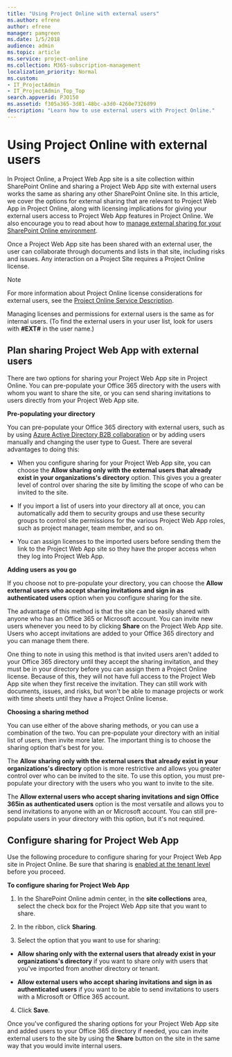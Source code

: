 ```yaml
---
title: "Using Project Online with external users"
ms.author: efrene
author: efrene
manager: pamgreen
ms.date: 1/5/2018
audience: admin
ms.topic: article
ms.service: project-online
ms.collection: M365-subscription-management
localization_priority: Normal
ms.custom:
- IT_ProjectAdmin
- IT_ProjectAdmin_Top_Top
search.appverid: PJO150
ms.assetid: f305a365-3d81-48bc-a3d0-4260e7326899
description: "Learn how to use external users with Project Online."
---
```


# Using Project Online with external users

In Project Online, a Project Web App site is a site collection within SharePoint Online and sharing a Project Web App site with external users works the same as sharing any other SharePoint Online site. In this article, we cover the options for external sharing that are relevant to Project Web App in Project Online, along with licensing implications for giving your external users access to Project Web App features in Project Online. We also encourage you to read about how to [manage external sharing for your SharePoint Online environment](https://support.office.com/article/C8A462EB-0723-4B0B-8D0A-70FEAFE4BE85).
  
Once a Project Web App site has been shared with an external user, the user can collaborate through documents and lists in that site, including risks and issues. Any interaction on a Project Site requires a Project Online license.
  
> [!NOTE]
> For more information about Project Online license considerations for external users, see the [Project Online Service Description](https://go.microsoft.com/fwlink/?linkid=866192). 
  
Managing licenses and permissions for external users is the same as for internal users. (To find the external users in your user list, look for users with **#EXT#** in the user name.) 
  
## Plan sharing Project Web App with external users

There are two options for sharing your Project Web App site in Project Online. You can pre-populate your Office 365 directory with the users with whom you want to share the site, or you can send sharing invitations to users directly from your Project Web App site.
  
 **Pre-populating your directory**
  
You can pre-populate your Office 365 directory with external users, such as by using [Azure Active Directory B2B collaboration](https://azure.microsoft.com/en-us/documentation/articles/active-directory-b2b-collaboration-overview/) or by adding users manually and changing the user type to Guest. There are several advantages to doing this: 
  
- When you configure sharing for your Project Web App site, you can choose the **Allow sharing only with the external users that already exist in your organizations's directory** option. This gives you a greater level of control over sharing the site by limiting the scope of who can be invited to the site. 
    
- If you import a list of users into your directory all at once, you can automatically add them to security groups and use these security groups to control site permissions for the various Project Web App roles, such as project manager, team member, and so on.
    
- You can assign licenses to the imported users before sending them the link to the Project Web App site so they have the proper access when they log into Project Web App.
    
 **Adding users as you go**
  
If you choose not to pre-populate your directory, you can choose the **Allow external users who accept sharing invitations and sign in as authenticated users** option when you configure sharing for the site. 
  
The advantage of this method is that the site can be easily shared with anyone who has an Office 365 or Microsoft account. You can invite new users whenever you need to by clicking **Share** on the Project Web App site. Users who accept invitations are added to your Office 365 directory and you can manage them there. 
  
One thing to note in using this method is that invited users aren't added to your Office 365 directory until they accept the sharing invitation, and they must be in your directory before you can assign them a Project Online license. Because of this, they will not have full access to the Project Web App site when they first receive the invitation. They can still work with documents, issues, and risks, but won't be able to manage projects or work with time sheets until they have a Project Online license.
  
 **Choosing a sharing method**
  
You can use either of the above sharing methods, or you can use a combination of the two. You can pre-populate your directory with an initial list of users, then invite more later. The important thing is to choose the sharing option that's best for you.
  
The **Allow sharing only with the external users that already exist in your organizations's directory** option is more restrictive and allows you greater control over who can be invited to the site. To use this option, you must pre-populate your directory with the users who you want to invite to the site. 
  
The **Allow external users who accept sharing invitations and sign Office 365in as authenticated users** option is the most versatile and allows you to send invitations to anyone with an or Microsoft account. You can still pre-populate users in your directory with this option, but it's not required. 
  
## Configure sharing for Project Web App

Use the following procedure to configure sharing for your Project Web App site in Project Online. Be sure that sharing is [enabled at the tenant level](https://support.office.com/article/C8A462EB-0723-4B0B-8D0A-70FEAFE4BE85) before you proceed. 
  
 **To configure sharing for Project Web App**
  
1. In the SharePoint Online admin center, in the **site collections** area, select the check box for the Project Web App site that you want to share. 
    
2. In the ribbon, click **Sharing**.
    
3. Select the option that you want to use for sharing:
    
  - **Allow sharing only with the external users that already exist in your organizations's directory** if you want to share only with users that you've imported from another directory or tenant. 
    
  - **Allow external users who accept sharing invitations and sign in as authenticated users** if you want to be able to send invitations to users with a Microsoft or Office 365 account. 
    
4. Click **Save**.
    
Once you've configured the sharing options for your Project Web App site and added users to your Office 365 directory if needed, you can invite external users to the site by using the **Share** button on the site in the same way that you would invite internal users. 
  

